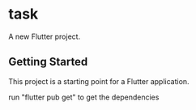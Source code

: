 # task

A new Flutter project.

## Getting Started

This project is a starting point for a Flutter application.

run "flutter pub get" to get the dependencies
